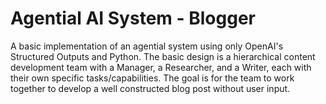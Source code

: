 # Agential AI System - Blogger

A basic implementation of an agential system using only OpenAI's Structured Outputs and Python. The basic design is a hierarchical content development team with a Manager, a Researcher, and a Writer, each with their own specific tasks/capabilities. The goal is for the team to work together to develop a well constructed blog post without user input.
